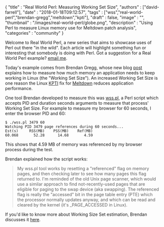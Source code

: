 
  {
    "title"       : "Real World Perl: Measuring Working Set Size",
    "authors"     : ["david-farrell"],
    "date"        : "2018-01-18T09:12:57",
    "tags"        : ["wss","real-world-perl","brendan-gregg","meltdown","kpti"],
    "draft"       : false,
    "image"       : "",
    "thumbnail"   : "/images/real-world-perl/globe.png",
    "description" : "Using Perl to measure Linux memory use for Meltdown patch analysis",
    "categories"  : "community"
  }

Welcome to Real World Perl, a new series that aims to showcase uses of Perl out there "in the wild". Each article will highlight something fun or interesting that somebody is doing with Perl. Got a suggestion for a Real World Perl example? [email me](mailto:perl-com-editor@perl.org).

Today's example comes from Brendan Gregg, whose new blog [post](http://www.brendangregg.com/blog/2018-01-17/measure-working-set-size.html) explains how to measure how much memory an application needs to keep working in Linux (the "Working Set Size"). An increased Working Set Size is one reason the Linux [KPTI](https://fedoramagazine.org/kpti-new-kernel-feature-mitigate-meltdown/) fix for [Meltdown](https://en.wikipedia.org/wiki/Meltdown_(security_vulnerability)) reduces application performance.

One tool Brendan developed to measure this was [wss.pl](https://github.com/brendangregg/wss/blob/master/wss.pl), a Perl script which accepts PID and duration seconds arguments to measure that process' Working Set Size. For example to measure my browser for 60 seconds, I enter the browser PID and 60:

    $ ./wss.pl 3479 60
    Watching PID 3479 page references during 60 seconds...
    Est(s)     RSS(MB)    PSS(MB)    Ref(MB)
    60.068       52.28      14.68       4.59

This shows that 4.59 MB of memory was referenced by my browser process during the test.

Brendan explained how the script works:

> My wss.pl tool works by resetting a "referenced" flag on memory pages, and then checking later to see how many pages this flag returned to. I'm reminded of the old Unix page scanner, which would use a similar approach to find not-recently-used pages that are eligible for paging to the swap device (aka swapping). The referenced flag is really the "accessed" bit in the page table entry (PTE) which the processor normally updates anyway, and which can be read and cleared by the kernel (it's _PAGE_ACCESSED in Linux).
> 

If you'd like to know more about Working Size Set estimation, Brendan discusses it [here](http://www.brendangregg.com/wss.html).
